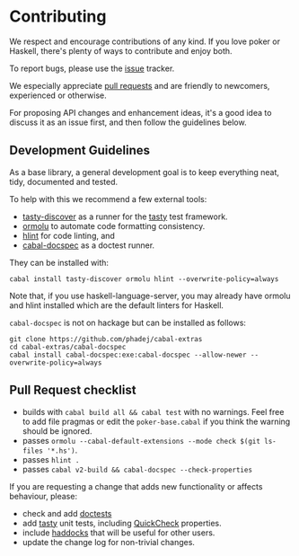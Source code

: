 # Contributing

We respect and encourage contributions of any kind. If you love poker or Haskell, there's plenty of ways to contribute and enjoy both.

To report bugs, please use the [issue](https://github.com/santiweight/poker-base/issues) tracker.

We especially appreciate [pull requests](https://github.com/santiweight/poker-base/pulls) and are friendly to newcomers, experienced or otherwise.

For proposing API changes and enhancement ideas, it's a good idea to discuss it as an issue first, and then follow the guidelines below.

## Development Guidelines

As a base library, a general development goal is to keep everything neat, tidy, documented and tested.

To help with this we recommend a few external tools:

- [tasty-discover](https://hackage.haskell.org/package/tasty-discover) as a runner for the [tasty](https://hackage.haskell.org/package/tasty) test framework.
- [ormolu](https://hackage.haskell.org/package/ormolu) to automate code formatting consistency.
- [hlint](https://hackage.haskell.org/package/hlint) for code linting, and
- [cabal-docspec](https://github.com/phadej/cabal-extras/blob/master/cabal-docspec/MANUAL.md) as a doctest runner.

They can be installed with:

`cabal install tasty-discover ormolu hlint --overwrite-policy=always`

Note that, if you use haskell-language-server, you may already have ormolu and hlint installed which are the default linters for Haskell.

`cabal-docspec` is not on hackage but can be installed as follows:

```
git clone https://github.com/phadej/cabal-extras
cd cabal-extras/cabal-docspec
cabal install cabal-docspec:exe:cabal-docspec --allow-newer --overwrite-policy=always
```

## Pull Request checklist

- builds with `cabal build all && cabal test` with no warnings. Feel free to add file pragmas or edit the `poker-base.cabal` if you think the warning should be ignored.
- passes `ormolu --cabal-default-extensions --mode check $(git ls-files '*.hs')`.
- passes `hlint .`
- passes `cabal v2-build && cabal-docspec --check-properties`

If you are requesting a change that adds new functionality or affects behaviour, please:

- check and add [doctests](https://github.com/phadej/cabal-extras/blob/master/cabal-docspec/MANUAL.md#writing-doctests)
- add [tasty](https://hackage.haskell.org/package/tasty) unit tests, including [QuickCheck](https://hackage.haskell.org/package/tasty-quickcheck) properties.
- include [haddocks](https://haskell-haddock.readthedocs.io/en/latest/) that will be useful for other users.
- update the change log for non-trivial changes.